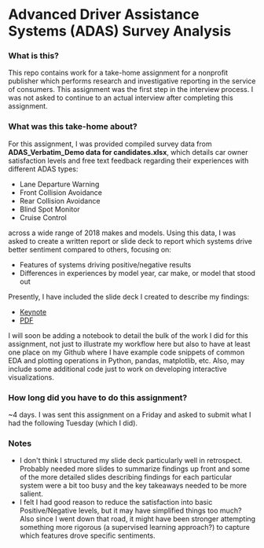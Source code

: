 # Advanced Driver Assistance Systems (ADAS) Survey Analysis

### What is this?

This repo contains work for a take-home assignment for a nonprofit publisher which performs research and investigative reporting in the service of consumers. This assignment was the first step in the interview process. I was not asked to continue to an actual interview after completing this assignment.

### What was this take-home about?

For this assignment, I was provided compiled survey data from **ADAS_Verbatim_Demo data for candidates.xlsx**, which details car owner satisfaction levels and free text feedback regarding their experiences with different ADAS types:

* Lane Departure Warning
* Front Collision Avoidance
* Rear Collision Avoidance
* Blind Spot Monitor
* Cruise Control

across a wide range of 2018 makes and models. Using this data, I was asked to create a written report or slide deck to report which systems drive better sentiment compared to others, focusing on:

* Features of systems driving positive/negative results
* Differences in experiences by model year, car make, or model that stood out

Presently, I have included the slide deck I created to describe my findings:

* [Keynote](ADASSurveyAnalysis.key)
* [PDF](ADASSurveyAnalysis.pdf)

I will soon be adding a notebook to detail the bulk of the work I did for this assignment, not just to illustrate my workflow here but also to have at least one place on my Github where I have example code snippets of common EDA and plotting operations in Python, pandas, matplotlib, etc. Also, may include some additional code just to work on developing interactive visualizations.

### How long did you have to do this assignment?

~4 days. I was sent this assignment on a Friday and asked to submit what I had the following Tuesday (which I did).

### Notes

* I don't think I structured my slide deck particularly well in retrospect. Probably needed more slides to summarize findings up front and some of the more detailed slides describing findings for each particular system were a bit too busy and the key takeaways needed to be more salient.
* I felt I had good reason to reduce the satisfaction into basic Positive/Negative levels, but it may have simplified things too much? Also since I went down that road, it might have been stronger attempting something more rigorous (a supervised learning approach?) to capture which features drove specific sentiments.
